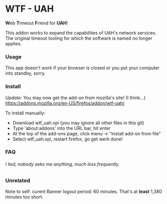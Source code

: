 WTF - UAH
=======

**W**eb **T**imeout **F**riend for **UAH**!

This addon works to expand the capabilities of UAH's network services. The original timeout tooling for which the software is named no longer applies.

### Usage

This app doesn't work if your browser is closed or you put your computer into standby, sorry.

### Install

*Update:*
You may now get the add-on from mozilla's site! (I think...)
https://addons.mozilla.org/en-US/firefox/addon/wtf-uah/

To install manually:

* Download wtf_uah.xpi (you may ignore all other files in this git)
* Type 'about:addons' into the URL bar, hit enter
* At the top of the add-ons page, click menu -> "Install add-on from file"
* Select wtf_uah.xpi, restart firefox, go get werk done!

### FAQ

###### I lied, nobody asks me anything, much less *frequently*.

### Unrelated

Note to self: curent Banner logout period: 60 minutes. That's at **least** 1,380 minutes too short.







